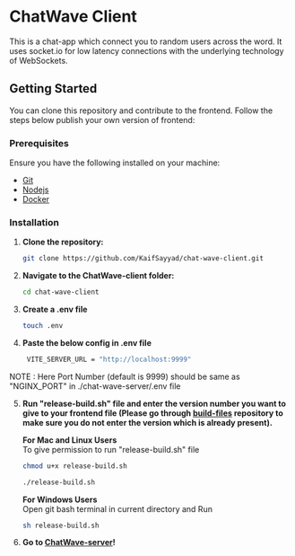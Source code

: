 # ChatWave Client
This is a chat-app which connect you to random users across the word. It uses socket.io for low latency connections with the underlying technology of WebSockets.

## Getting Started

You can clone this repository and contribute to the frontend. Follow the steps below publish your own version of frontend:

### Prerequisites

Ensure you have the following installed on your machine:
- [Git](https://git-scm.com/downloads)
- [Nodejs](https://nodejs.org/en/download/package-manager)
- [Docker](https://www.docker.com/products/docker-desktop)

### Installation

1. **Clone the repository:**

    ```sh
    git clone https://github.com/KaifSayyad/chat-wave-client.git
    ```

2. **Navigate to the ChatWave-client folder:**

    ```sh
    cd chat-wave-client
    ```

3. **Create a .env file**
   ```sh
   touch .env
   ```

4. **Paste the below config in .env file**

   ```sh
    VITE_SERVER_URL = "http://localhost:9999"
    ```

NOTE : Here Port Number (default is 9999) should be same as "NGINX_PORT" in ./chat-wave-server/.env file

5. **Run "release-build.sh" file and enter the version number you want to give to your frontend file (Please go through [build-files](https://github.com/KaifSayyad/chat-wave-client-build-files) repository to make sure you do not enter the version which is already present).**

    **For Mac and Linux Users** <br>
        To give permission to run "release-build.sh" file
    ```sh
    chmod u+x release-build.sh
    ```

    ```sh
    ./release-build.sh
    ```

   **For Windows Users** <br>
    Open git bash terminal in current directory and Run
    ```sh
    sh release-build.sh
    ```

4. **Go to [ChatWave-server](https://github.com/KaifSayyad/chat-wave-server)!**

